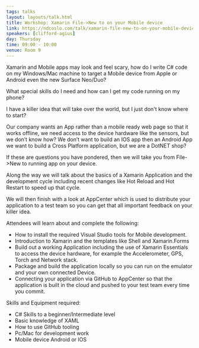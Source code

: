 ```yaml
---
tags: talks
layout: layouts/talk.html
title: Workshop: Xamarin File->New to on your Mobile device
link: https://ndcoslo.com/talk/xamarin-file-new-to-on-your-mobile-device/
speakers: [clifford-agius]
day: Thursday
time: 09:00 - 10:00
venue: Room 9
---
```

Xamarin and Mobile apps may look and feel scary, how do I write C# code on my Windows/Mac machine to target a Mobile device from Apple or Android even the new Surface Neo/Duo?

What special skills do I need and how can I get my code running on my phone?

I have a killer idea that will take over the world, but I just don't know where to start?

Our company wants an App rather than a mobile ready web page so that it works offline, we need access to the device hardware like the sensors, but we don’t know how?
We don’t want to build an IOS app then an Android App we want to build a Cross Platform application, but we are a DotNET shop?

If these are questions you have pondered, then we will take you from File->New to running app on your device.

Along the way we will talk about the basics of a Xamarin Application and the development cycle including recent changes like Hot Reload and Hot Restart to speed up that cycle.

We will then finish with a look at AppCenter which is used to distribute your application to a test team so you can get that all important feedback on your killer idea.

Attendees will learn about and complete the following:
- How to install the required Visual Studio tools for Mobile development.
- Introduction to Xamarin and the templates like Shell and Xamarin.Forms
- Build out a working Application including the use of Xamarin Essentials to access the device hardware, for example the Accelerometer, GPS, Torch and Network stack.
- Package and build the application locally so you can run on the emulator and your own connected Device.
- Connecting your application via GitHub to AppCenter so that the application is built in the cloud and pushed to your test team every time you commit.

Skills and Equipment required:
- C# Skills to a beginner/Intermediate level
- Basic knowledge of XAML
- How to use GitHub tooling
- Pc/Mac for development work
- Mobile device Android or IOS